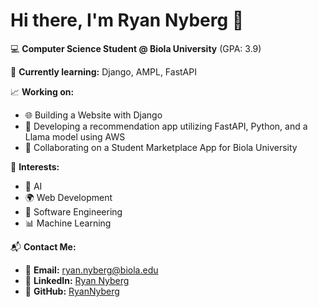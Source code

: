 # Hi there, I'm Ryan Nyberg 👋

💻 **Computer Science Student @ Biola University** (GPA: 3.9)

🎯 **Currently learning:** Django, AMPL, FastAPI  

📈 **Working on:**  
   - 🌐 Building a Website with Django  
   - 🤖 Developing a recommendation app utilizing FastAPI, Python, and a Llama model using AWS 
   - 🏫 Collaborating on a Student Marketplace App for Biola University  

🚀 **Interests:**  
   - 🤖 AI  
   - 🌍 Web Development  
   - 💾 Software Engineering  
   - 📊 Machine Learning  

📬 **Contact Me:**  
   - 📧 **Email:** [ryan.nyberg@biola.edu](mailto:ryan.nyberg@biola.edu) 
   - 💼 **LinkedIn:** [Ryan Nyberg](https://www.linkedin.com/in/-ryan-nyberg/)  
   - 🐙 **GitHub:** [RyanNyberg](https://github.com/ryan-nyberg)  

<!--
**ryan-nyberg/ryan-nyberg** is a ✨ _special_ ✨ repository because its `README.md` (this file) appears on your GitHub profile.

Here are some ideas to get you started:

- 🔭 I’m currently working on ...
- 🌱 I’m currently learning ...
- 👯 I’m looking to collaborate on ...
- 🤔 I’m looking for help with ...
- 💬 Ask me about ...
- 📫 How to reach me: ...
- 😄 Pronouns: ...
- ⚡ Fun fact: ...
-->
